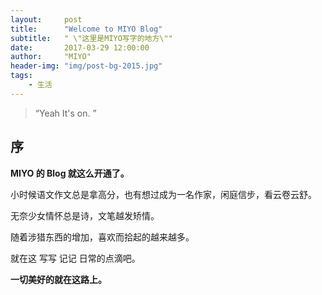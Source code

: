 ```yaml
---
layout:     post
title:      "Welcome to MIYO Blog"
subtitle:   " \"这里是MIYO写字的地方\""
date:       2017-03-29 12:00:00
author:     "MIYO"
header-img: "img/post-bg-2015.jpg"
tags:
    - 生活
---
```


> “Yeah It's on. ”


## 序

**MIYO 的 Blog 就这么开通了。**

小时候语文作文总是拿高分，也有想过成为一名作家，闲庭信步，看云卷云舒。

无奈少女情怀总是诗，文笔越发矫情。

随着涉猎东西的增加，喜欢而拾起的越来越多。

就在这 写写 记记 日常的点滴吧。

**一切美好的就在这路上。**
